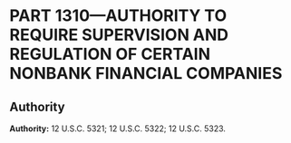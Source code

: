 # PART 1310—AUTHORITY TO REQUIRE SUPERVISION AND REGULATION OF CERTAIN NONBANK FINANCIAL COMPANIES


## Authority

**Authority:** 12 U.S.C. 5321; 12 U.S.C. 5322; 12 U.S.C. 5323.


